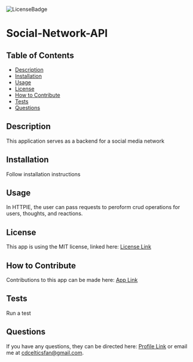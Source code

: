 
  ![LicenseBadge](https://img.shields.io/badge/License-MIT-brightgreen)

  # Social-Network-API
  
  
  ## Table of Contents
  - [Description](#description)
  - [Installation](#installation)
  - [Usage](#usage)
  - [License](#license)
  - [How to Contribute](#how-to-contribute)
  - [Tests](#tests)
  - [Questions](#questions)
    
  
  ## Description
  This application serves as a backend for a social media network
  
  ## Installation
  Follow installation instructions
  
  ## Usage
  In HTTPIE, the user can pass requests to peroform crud operations for users, thoughts, and reactions.
  
  ## License
  This app is using the MIT license, linked here:
  [License Link](https://opensource.org/licenses/MIT)
  
  ## How to Contribute
  Contributions to this app can be made here: [App Link](https://github.com/C-Dresser/social-network-api)
  
  ## Tests
  Run a test

  ## Questions
  If you have any questions, they can be directed here:
  [Profile Link](https://github.com/C-Dresser) or email me at cdcelticsfan@gmail.com.
    